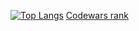 [![Top Langs](https://github-readme-stats.vercel.app/api/top-langs/?username=ArtemKAF&layout=compact)](https://github.com/anuraghazra/github-readme-stats)
[Codewars rank](https://www.codewars.com/users/ArtemKAF/badges/large)
